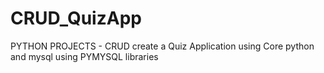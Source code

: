 # CRUD_QuizApp
PYTHON PROJECTS - CRUD create a Quiz Application using Core python and mysql  using PYMYSQL libraries 
